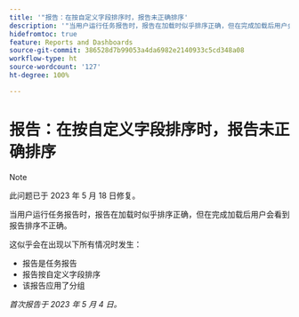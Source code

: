 ```yaml
---
title: '"报告：在按自定义字段排序时，报告未正确排序'
description: '"当用户运行任务报告时，报告在加载时似乎排序正确，但在完成加载后用户会看到报告排序不正确。 '
hidefromtoc: true
feature: Reports and Dashboards
source-git-commit: 386528d7b99053a4da6982e2140933c5cd348a08
workflow-type: ht
source-wordcount: '127'
ht-degree: 100%

---
```



# 报告：在按自定义字段排序时，报告未正确排序

>[!NOTE]
>
>此问题已于 2023 年 5 月 18 日修复。

当用户运行任务报告时，报告在加载时似乎排序正确，但在完成加载后用户会看到报告排序不正确。

这似乎会在出现以下所有情况时发生：

* 报告是任务报告
* 报告按自定义字段排序
* 该报告应用了分组

_首次报告于 2023 年 5 月 4 日。_


